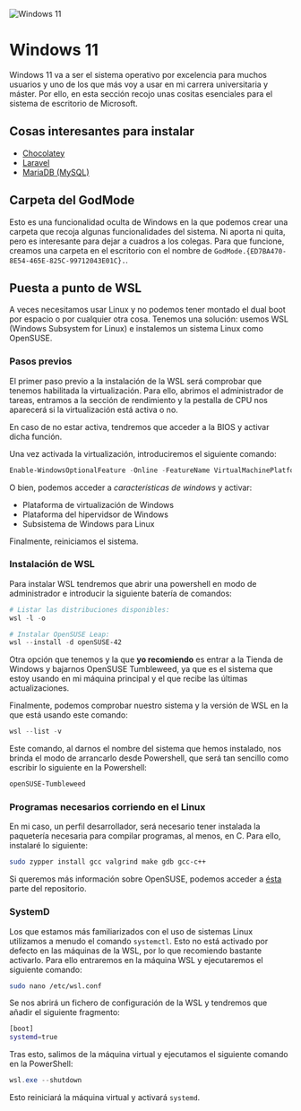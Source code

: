 ![Windows 11](https://img.shields.io/badge/Windows%2011-0078D4?style=for-the-badge&logo=microsoft&logoColor=white)

# Windows 11

Windows 11 va a ser el sistema operativo por excelencia para muchos usuarios y uno de los que más voy a usar en mi carrera universitaria y máster. Por ello, en esta sección recojo unas cositas esenciales para el sistema de escritorio de Microsoft.

## Cosas interesantes para instalar

- [Chocolatey](Chocolatey.md)
- [Laravel](Laravel.md)
- [MariaDB (MySQL)](MariaDB.md)

## Carpeta del GodMode

Esto es una funcionalidad oculta de Windows en la que podemos crear una carpeta que recoja algunas funcionalidades del sistema. Ni aporta ni quita, pero es interesante para dejar a cuadros a los colegas. Para que funcione, creamos una carpeta en el escritorio con el nombre de ```GodMode.{ED7BA470-8E54-465E-825C-99712043E01C}.```.

## Puesta a punto de WSL

A veces necesitamos usar Linux y no podemos tener montado el dual boot por espacio o por cualquier otra cosa. Tenemos una solución: usemos WSL (Windows Subsystem for Linux) e instalemos un sistema Linux como OpenSUSE.

### Pasos previos

El primer paso previo a la instalación de la WSL será comprobar que tenemos habilitada la virtualización. Para ello, abrimos el administrador de tareas, entramos a la sección de rendimiento y la pestalla de CPU nos aparecerá si la virtualización está activa o no.

En caso de no estar activa, tendremos que acceder a la BIOS y activar dicha función.

Una vez activada la virtualización, introduciremos el siguiente comando:

```powershell
Enable-WindowsOptionalFeature -Online -FeatureName VirtualMachinePlatform
```

O bien, podemos acceder a _características de windows_ y activar:

- Plataforma de virtualización de Windows
- Plataforma del hipervidsor de Windows
- Subsistema de Windows para Linux

Finalmente, reiniciamos el sistema.

### Instalación de WSL

Para instalar WSL tendremos que abrir una powershell en modo de administrador e introducir la siguiente batería de comandos:

```powershell
# Listar las distribuciones disponibles:
wsl -l -o

# Instalar OpenSUSE Leap:
wsl --install -d openSUSE-42
```

Otra opción que tenemos y la que **yo recomiendo** es entrar a la Tienda de Windows y bajarnos OpenSUSE Tumbleweed, ya que es el sistema que estoy usando en mi máquina principal y el que recibe las últimas actualizaciones.

Finalmente, podemos comprobar nuestro sistema y la versión de WSL en la que está usando este comando:

```powershell
wsl --list -v
```

Este comando, al darnos el nombre del sistema que hemos instalado, nos brinda el modo de arrancarlo desde Powershell, que será tan sencillo como escribir lo siguiente en la Powershell:

```powershell
openSUSE-Tumbleweed
```

### Programas necesarios corriendo en el Linux

En mi caso, un perfil desarrollador, será necesario tener instalada la paquetería necesaria para compilar programas, al menos, en C. Para ello, instalaré lo siguiente:

```bash
sudo zypper install gcc valgrind make gdb gcc-c++
```

Si queremos más información sobre OpenSUSE, podemos acceder a [ésta](../OpenSUSE/OpenSUSE.md) parte del repositorio.

### SystemD

Los que estamos más familiarizados con el uso de sistemas Linux utilizamos a menudo el comando `systemctl`. Esto no está activado por defecto en las máquinas de la WSL, por lo que recomiendo bastante activarlo. Para ello entraremos en la máquina WSL y ejecutaremos el siguiente comando:

```bash
sudo nano /etc/wsl.conf
```

Se nos abrirá un fichero de configuración de la WSL y tendremos que añadir el siguiente fragmento:

```bash
[boot]
systemd=true
```

Tras esto, salimos de la máquina virtual y ejecutamos el siguiente comando en la PowerShell:

```powershell
wsl.exe --shutdown
```

Esto reiniciará la máquina virtual y activará `systemd`.
